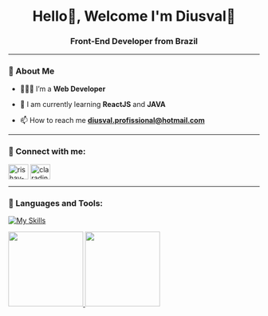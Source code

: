<h1 align="center">Hello👋, Welcome I'm Diusval🥽 </h1>
<h3 align="center">Front-End Developer from Brazil</h3>

------------------------------------------------------
<h3 align="left">👾 About Me</h3>

- 👩🏻‍💻 I’m a **Web Developer**

- 📍 I am currently learning **ReactJS** and **JAVA**

- 📫 How to reach me **diusval.profissional@hotmail.com**

------------------------------------------------------
<h3 align="left">🎯 Connect with me:</h3>
<p align="left">
<a href="https://www.linkedin.com/in/diusval" target="blank"><img align="center" src="https://raw.githubusercontent.com/rahuldkjain/github-profile-readme-generator/master/src/images/icons/Social/linked-in-alt.svg" alt="rishav-chanda-b89a791b3" height="30" width="40" /></a>
<a href="https://www.instagram.com/diusval/" target="blank"><img align="center" src="https://raw.githubusercontent.com/rahuldkjain/github-profile-readme-generator/master/src/images/icons/Social/instagram.svg" alt="claradinato" height="30" width="40" /></a>
</p>

------------------------------------------------------

<h3 align="left">🧩 Languages and Tools:</h3>

[![My Skills](https://skillicons.dev/icons?i=html,css,javascript,sass,python,nodejs,figma,photoshop,git)](https://skillicons.dev)

<a href="https://github.com/dinatoclara22">
  <img height="150em" src="https://github-readme-stats.vercel.app/api?username=Diusval&show_icons=true&theme=tokyonight&include_all_commits=true&count_private=true"/>
  <img height="150em" src="https://github-readme-stats.vercel.app/api/top-langs/?username=Diusval&layout=compact&langs_count=7&theme=tokyonight"/>
